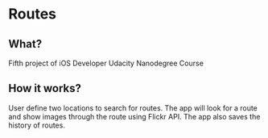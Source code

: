 # Routes
## What?
Fifth project of iOS Developer Udacity Nanodegree Course
## How it works?
User define two locations to search for routes. The app will look for a route and show images through the route using Flickr API. The app also saves the history of routes.
